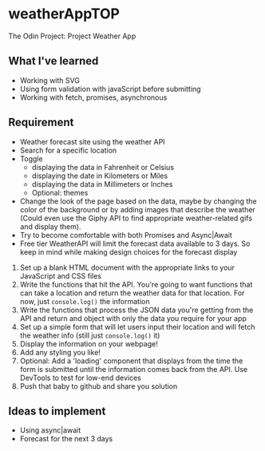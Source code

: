 # weatherAppTOP

The Odin Project: Project Weather App

## What I've learned

- Working with SVG
- Using form validation with javaScript before submitting
- Working with fetch, promises, asynchronous

## Requirement

- Weather forecast site using the weather API
- Search for a specific location
- Toggle
  - displaying the data in Fahrenheit or Celsius
  - displaying the date in Kilometers or Miles
  - displaying the data in Millimeters or Inches
  - Optional: themes
- Change the look of the page based on the data, maybe by changing the color of the background or by adding images that describe the weather (Could even use the Giphy API to find appropriate weather-related gifs and display them).
- Try to become comfortable with both Promises and Async|Await
- Free tier WeatherAPI will limit the forecast data available to 3 days. So keep in mind while making design choices for the forecast display

1. Set up a blank HTML document with the appropriate links to your JavaScript and CSS files
2. Write the functions that hit the API. You're going to want functions that can take a location and return the weather data for that location. For now, just `console.log()` the information
3. Write the functions that process the JSON data you're getting from the API and return and object with only the data you require for your app
4. Set up a simple form that will let users input their location and will fetch the weather info (still just `console.log()` it)
5. Display the information on your webpage!
6. Add any styling you like!
7. Optional: Add a 'loading' component that displays from the time the form is submitted until the information comes back from the API. Use DevTools to test for low-end devices
8. Push that baby to github and share you solution

## Ideas to implement

- Using async|await
- Forecast for the next 3 days
